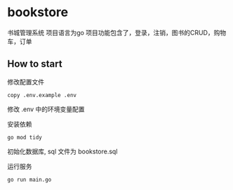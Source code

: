 # bookstore
书城管理系统
项目语言为go
项目功能包含了，登录，注销，图书的CRUD，购物车，订单

## How to start

修改配置文件

```shell
copy .env.example .env
```

修改 .env 中的环境变量配置

安装依赖

```shell
go mod tidy
```

初始化数据库, sql 文件为 bookstore.sql

运行服务

```shell
go run main.go
```
